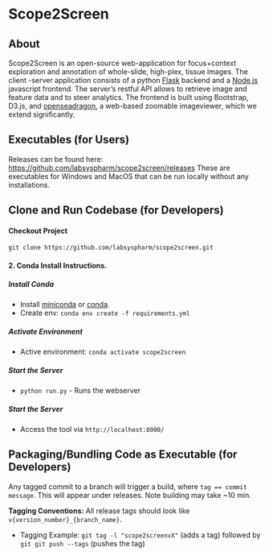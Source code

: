 # Scope2Screen 

## About
Scope2Screen is an open-source web-application for focus+context exploration and annotation of whole-slide, high-plex, tissue images. The client -server application consists of a python [Flask](http://flask.pocoo.org/) backend and a [Node.js](https://nodejs.org/en/) javascript frontend. The server’s  restful  API  allows  to  retrieve  image  and  feature  data and to steer analytics.  The frontend is built using Bootstrap, D3.js, and [openseadragon](https://openseadragon.github.io/), a web-based zoomable imageviewer, which we extend significantly.

## Executables (for Users)
Releases can be found here:
https://github.com/labsyspharm/scope2screen/releases
These are executables for Windows and MacOS that can be run locally without any installations.


## Clone and Run Codebase (for Developers)
#### Checkout Project
`git clone https://github.com/labsyspharm/scope2screen.git`


#### 2. Conda Install Instructions. 
##### Install Conda
* Install [miniconda](https://conda.io/miniconda.html) or [conda](https://docs.conda.io/projects/conda/en/latest/user-guide/install/download.html). 
* Create env:  `conda env create -f requirements.yml`

##### Activate Environment
* Active environment: `conda activate scope2screen`


##### Start the Server

* `python run.py` - Runs the webserver
##### Start the Server

* Access the tool via `http://localhost:8000/`


## Packaging/Bundling Code as Executable (for Developers)

Any tagged commit to a branch will trigger a build, where `tag == commit message`. This will appear under releases. Note building may take ~10 min.

**Tagging Conventions:** All release tags should look like `v{version_number}_{branch_name}`.

* Tagging Example:  `git tag -l "scope2screenvX"` (adds a tag) followed by `git git push --tags` (pushes the tag)
